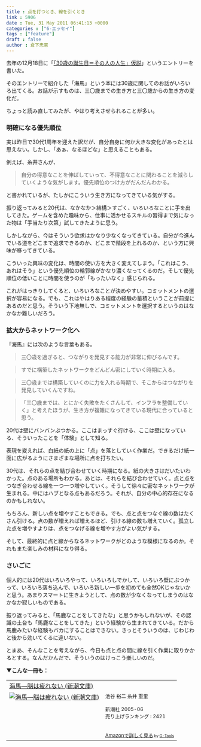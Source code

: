 ```yaml
---
title : 点を打つとき、線を引くとき
link : 5906
date : Tue, 31 May 2011 06:41:13 +0000
categories : ["6-エッセイ"]
tags : ["feature"]
draft : false
author : 倉下忠憲
---
```


去年の12月18日に「<a href="https://rashita.net/blog/?p=5022">「30歳の誕生日＝その人の人生」仮説</a>」というエントリーを書いた。

そのエントリーで紹介した「海馬」という本には30歳に関してのお話がいろいろ出てくる。お話が示すものは、三〇歳までの生き方と三〇歳からの生き方の変化だ。

ちょっと読み直してみたが、やはり考えさせられることが多い。

<h3>明確になる優先順位</h3>
実は昨日で30代1周年を迎えた訳だが、自分自身に何か大きな変化があったとは思えない。しかし、「あぁ、なるほどな」と思えることもある。

例えば、糸井さんが、

<blockquote>
自分の得意なことを伸ばしていって、不得意なことに関わることを減らしていくような気がします。優先順位のつけ方がだんだんわかる。
</blockquote>

と書かれているが、たしかにこういう生き方になってきている気がする。

振り返ってみると20代は、なかなか＞結構＞すごく、いろいろなことに手を出してきた。ゲームを含めた趣味から、仕事に活かせるスキルの習得まで気になった物は「手当たり次第」試してきたように思う。

しかしながら、今はそういう欲求はかなり少なくなってきている。自分が今進んでいる道をどこまで追求できるのか、どこまで階段を上れるのか、という方に興味が移ってきている。

こういった興味の変化は、時間の使い方を大きく変えてしまう。「これはこう、あれはそう」という優先順位の輪郭線がかなり濃くなってくるのだ。そして優先順位の低いことに時間を使うのが「もったいなく」感じられる。

これがはっきりしてくると、いろいろなことが決めやすい。コミットメントの選択が容易になる。でも、これはやはりある程度の経験の蓄積ということが前提にあるのだと思う。そういう下地無しで、コミットメントを選択するというのはなかなか難しいだろう。

<h3>拡大からネットワーク化へ</h3>
『海馬』には次のような言葉もある。

<blockquote>
三〇歳を過ぎると、つながりを発見する能力が非常に伸びるんです。
</blockquote>

<blockquote>
すでに構築したネットワークをどんどん密にしていく時期に入る。
</blockquote>

<blockquote>
三〇歳までは構築していくのに力を入れる時期で、そこからはつながりを発見していくんですね。
</blockquote>

<blockquote>
「三〇歳までは、とにかく失敗をたくさんして、インフラを整備していく」と考えたほうが、生き方が複雑になってきている現代に合っていると思う。
</blockquote>

20代は壁にバンバンぶつかる。ここはまっすぐ行ける、ここは壁になっている、そういったことを「体験」として知る。

表現を変えれば、白紙の紙の上に「点」を落としていく作業だ。できるだけ紙一面に広がるようにさまざまな場所に点を打ちたい。

30代は、それらの点を結び合わせていく時期になる。紙の大きさはだいたいわかった。点のある場所もわかる。あとは、それらを結び合わせていく。点と点をつなぎ合わせる線を一つ一つ増やしていく。そうして徐々に密なネットワークが生まれる。中にはハブとなる点もあるだろう。それが、自分の中心的存在になるのかもしれない。

もちろん、新しい点を増やすこともできる。でも、点と点をつなぐ線の数はたくさん引ける。点の数が増えれば増えるほど、引ける線の数も増えていく。孤立した点を増やすよりは、点をつなげる線を増やす方がよい気がする。

そして、最終的に点と線からなるネットワークがどのような模様になるのか。それもまた楽しみの材料になり得る。

<h3>さいごに</h3>
個人的には20代はいろいろやって、いろいろしでかして、いろいろ壁にぶつかって、いろいろ落ち込んで、いろいろ新しい一歩を初めても全然OKじゃないかと思う。あまりスマートに生きようとして、点の数が少なくなってしまうのはなかなか寂しいものである。

振り返ってみると、「馬鹿なことをしてきたな」と思うかもしれないが、その認識の土台も「馬鹿なことをしてきた」という経験から生まれてきている。だから馬鹿みたいな経験もバカにすることはできない。きっとそういうのは、じわじわと後から効いてくるに違いない。

とまあ、そんなことを考えながら、今日も点と点の間に線を引く作業に取りかかるとする。なんだかんだで、そういうのはけっこう楽しいのだ。

<strong>▼こんな一冊も：</strong>
<table  border="0" cellpadding="5"><tr><td colspan="2"><a href="http://www.amazon.co.jp/%E6%B5%B7%E9%A6%AC%E2%80%95%E8%84%B3%E3%81%AF%E7%96%B2%E3%82%8C%E3%81%AA%E3%81%84-%E6%96%B0%E6%BD%AE%E6%96%87%E5%BA%AB-%E6%B1%A0%E8%B0%B7-%E8%A3%95%E4%BA%8C/dp/4101183147%3FSubscriptionId%3D15SMZCTB9V8NGR2TW082%26tag%3Drashita1000-22%26linkCode%3Dxm2%26camp%3D2025%26creative%3D165953%26creativeASIN%3D4101183147" target="_top">海馬―脳は疲れない (新潮文庫)</a><img src="http://www.assoc-amazon.jp/e/ir?t=rashita1000-22&l=ur2&o=9" width="1" height="1" style="border: none;" alt="" /></td></tr><tr><td valign="top"><a href="http://www.amazon.co.jp/%E6%B5%B7%E9%A6%AC%E2%80%95%E8%84%B3%E3%81%AF%E7%96%B2%E3%82%8C%E3%81%AA%E3%81%84-%E6%96%B0%E6%BD%AE%E6%96%87%E5%BA%AB-%E6%B1%A0%E8%B0%B7-%E8%A3%95%E4%BA%8C/dp/4101183147%3FSubscriptionId%3D15SMZCTB9V8NGR2TW082%26tag%3Drashita1000-22%26linkCode%3Dxm2%26camp%3D2025%26creative%3D165953%26creativeASIN%3D4101183147" target="_top"><img src="http://ecx.images-amazon.com/images/I/51TQWTMSJTL._SL160_.jpg" border="0" alt="海馬―脳は疲れない (新潮文庫)" /></a></td><td valign="top"><font size="-1">池谷 裕二 糸井 重里 <br /><br />新潮社  2005-06<br />売り上げランキング : 2421<br /><br /><br /><a href="http://www.amazon.co.jp/%E6%B5%B7%E9%A6%AC%E2%80%95%E8%84%B3%E3%81%AF%E7%96%B2%E3%82%8C%E3%81%AA%E3%81%84-%E6%96%B0%E6%BD%AE%E6%96%87%E5%BA%AB-%E6%B1%A0%E8%B0%B7-%E8%A3%95%E4%BA%8C/dp/4101183147%3FSubscriptionId%3D15SMZCTB9V8NGR2TW082%26tag%3Drashita1000-22%26linkCode%3Dxm2%26camp%3D2025%26creative%3D165953%26creativeASIN%3D4101183147" target="_top">Amazonで詳しく見る</a></font><font size="-2"> by <a href="http://www.goodpic.com/mt/aws/index.html" >G-Tools</a></font></td></tr></table>

